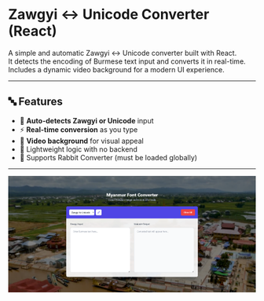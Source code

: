 # Zawgyi ↔ Unicode Converter (React)

A simple and automatic Zawgyi ↔ Unicode converter built with React.  
It detects the encoding of Burmese text input and converts it in real-time.  
Includes a dynamic video background for a modern UI experience.

---

## 🔤 Features

- 🔄 **Auto-detects Zawgyi or Unicode** input
- ⚡ **Real-time conversion** as you type
- 🎥 **Video background** for visual appeal
- 🧠 Lightweight logic with no backend
- 📜 Supports Rabbit Converter (must be loaded globally)

---



![Zawgyi Unicode Converter Screenshot](/1.png)
